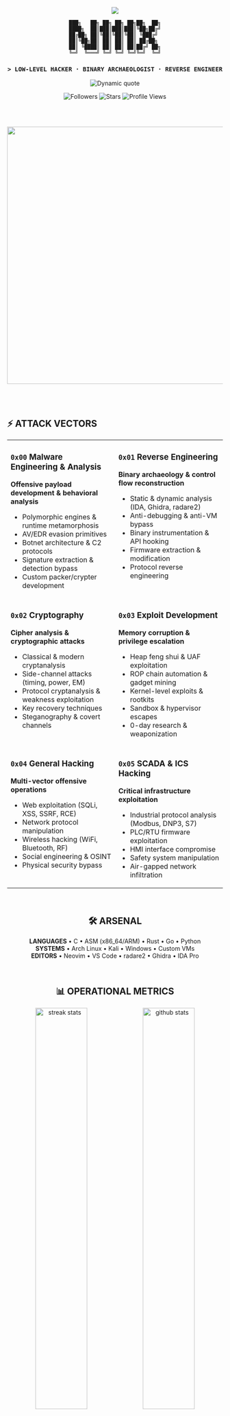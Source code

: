 <div align="center">

<!-- ═══════════════════════════ HEADER ═══════════════════════════ -->

<img src="https://capsule-render.vercel.app/api?type=waving&color=0:00ff41,100:39ff14&height=200&section=header&text=N111X&fontSize=80&fontColor=0a0a0a&animation=twinkling&fontAlignY=35"/>

```
███╗   ██╗ ██╗ ██╗ ██╗██╗  ██╗
████╗  ██║███║███║███║╚██╗██╔╝
██╔██╗ ██║╚██║╚██║╚██║ ╚███╔╝ 
██║╚██╗██║ ██║ ██║ ██║ ██╔██╗ 
██║ ╚████║ ██║ ██║ ██║██╔╝ ██╗
╚═╝  ╚═══╝ ╚═╝ ╚═╝ ╚═╝╚═╝  ╚═╝
```

### `> LOW-LEVEL HACKER · BINARY ARCHAEOLOGIST · REVERSE ENGINEER`

<img src="https://readme-typing-svg.demolab.com?font=Fira+Code&size=14&duration=3000&pause=1000&color=00FF41&center=true&vCenter=true&width=600&lines=%22Reverse+engineering+makes+everything+open+source.%22;Every+binary+is+a+puzzle.+Every+exploit+is+a+key.;Stack+frames+are+crime+scenes.+Silence+is+computation." alt="Dynamic quote"/>

<br>

![Followers](https://img.shields.io/github/followers/N111X?style=flat-square&logo=github&logoColor=00ff41&label=FOLLOWERS&labelColor=0a0a0a&color=00ff41)
![Stars](https://img.shields.io/github/stars/N111X?style=flat-square&logo=github&logoColor=00ff41&label=STARS&labelColor=0a0a0a&color=00ff41)
![Profile Views](https://komarev.com/ghpvc/?username=N111X&style=flat-square&color=00ff41&label=INTRUSIONS&labelColor=0a0a0a)

<br><br>

<!-- ═══════════════════════════ INTRO GIF ═══════════════════════════ -->

<img src="https://media3.giphy.com/media/v1.Y2lkPTc5MGI3NjExMTgyNnlhbnFyYnQwd3J4aXRuMWVkMGlleXgyNTlieTh6bzVjMDA2bSZlcD12MV9pbnRlcm5hbF9naWZfYnlfaWQmY3Q9Zw/YN96HMixmb0IGgefiI/giphy.gif" width="600"/>

<br><br>

</div>

<!-- ═══════════════════════════ ATTACK VECTORS ═══════════════════════════ -->

## ⚡ ATTACK VECTORS

<table>
<tr>
<td width="50%" valign="top">

### `0x00` Malware Engineering & Analysis
**Offensive payload development & behavioral analysis**

- Polymorphic engines & runtime metamorphosis
- AV/EDR evasion primitives
- Botnet architecture & C2 protocols
- Signature extraction & detection bypass
- Custom packer/crypter development

</td>
<td width="50%" valign="top">

### `0x01` Reverse Engineering
**Binary archaeology & control flow reconstruction**

- Static & dynamic analysis (IDA, Ghidra, radare2)
- Anti-debugging & anti-VM bypass
- Binary instrumentation & API hooking
- Firmware extraction & modification
- Protocol reverse engineering

</td>
</tr>

<tr>
<td width="50%" valign="top">

### `0x02` Cryptography
**Cipher analysis & cryptographic attacks**

- Classical & modern cryptanalysis
- Side-channel attacks (timing, power, EM)
- Protocol cryptanalysis & weakness exploitation
- Key recovery techniques
- Steganography & covert channels

</td>
<td width="50%" valign="top">

### `0x03` Exploit Development
**Memory corruption & privilege escalation**

- Heap feng shui & UAF exploitation
- ROP chain automation & gadget mining
- Kernel-level exploits & rootkits
- Sandbox & hypervisor escapes
- 0-day research & weaponization

</td>
</tr>

<tr>
<td width="50%" valign="top">

### `0x04` General Hacking
**Multi-vector offensive operations**

- Web exploitation (SQLi, XSS, SSRF, RCE)
- Network protocol manipulation
- Wireless hacking (WiFi, Bluetooth, RF)
- Social engineering & OSINT
- Physical security bypass

</td>
<td width="50%" valign="top">

### `0x05` SCADA & ICS Hacking
**Critical infrastructure exploitation**

- Industrial protocol analysis (Modbus, DNP3, S7)
- PLC/RTU firmware exploitation
- HMI interface compromise
- Safety system manipulation
- Air-gapped network infiltration

</td>
</tr>
</table>

<br>

<!-- ═══════════════════════════ TECH STACK ═══════════════════════════ -->

<div align="center">

## 🛠️ ARSENAL

**LANGUAGES** • C • ASM (x86_64/ARM) • Rust • Go • Python  
**SYSTEMS** • Arch Linux • Kali • Windows • Custom VMs  
**EDITORS** • Neovim • VS Code • radare2 • Ghidra • IDA Pro

<br>

<!-- ═══════════════════════════ STATS ═══════════════════════════ -->

## 📊 OPERATIONAL METRICS

<img src="https://github-readme-streak-stats.herokuapp.com/?user=N111X&theme=dark&hide_border=true&background=0D1117&ring=00FF41&fire=00FF41&currStreakLabel=00FF41&stroke=00FF41&sideNums=00FF41&sideLabels=39FF14&dates=8B949E" width="49%" alt="streak stats"/>
<img src="https://github-readme-stats.vercel.app/api?username=N111X&show_icons=true&theme=dark&bg_color=0d1117&title_color=00ff41&text_color=c9d1d9&icon_color=00ff41&border_color=30363d&hide_border=false&count_private=true&include_all_commits=true&rank_icon=github" width="49%" alt="github stats"/>

<img src="https://github-readme-stats.vercel.app/api/top-langs/?username=N111X&layout=compact&theme=dark&bg_color=0d1117&title_color=00ff41&text_color=c9d1d9&border_color=30363d&hide_border=false&langs_count=8&hide=html,css" width="49%" alt="top languages"/>
<img src="https://github-profile-trophy.vercel.app/?username=N111X&theme=darkhub&no-frame=true&no-bg=true&column=4&margin-w=5&margin-h=5&rank=SECRET,SSS,SS,S,AAA,AA,A" width="49%" alt="trophies"/>

<br><br>

<!-- ═══════════════════════════ CONTACT ═══════════════════════════ -->

## 📡 ESTABLISH CONNECTION

[![YouTube](https://img.shields.io/badge/YouTube-%40NIX--l3v-ff0000?style=for-the-badge&logo=youtube&logoColor=white&labelColor=0a0a0a)](https://www.youtube.com/@NIX-l3v)
[![Twitter](https://img.shields.io/badge/Twitter-%40N1IX__D-1DA1F2?style=for-the-badge&logo=x&logoColor=white&labelColor=0a0a0a)](https://x.com/N1IX_D)
[![LinkedIn](https://img.shields.io/badge/LinkedIn-synixd-0077B5?style=for-the-badge&logo=linkedin&logoColor=white&labelColor=0a0a0a)](https://www.linkedin.com/in/synixd/)
[![Email](https://img.shields.io/badge/Email-n11ixxor64%40gmail.com-00ff41?style=for-the-badge&logo=gmail&logoColor=white&labelColor=0a0a0a)](mailto:n11ixxor64@gmail.com)
[![Discord](https://img.shields.io/badge/Discord-n111x%231337-5865F2?style=for-the-badge&logo=discord&logoColor=white&labelColor=0a0a0a)](https://discord.com)

<br>

<!-- ═══════════════════════════ MUSIC ═══════════════════════════ -->

## 🎵 CURRENTLY DISASSEMBLING TO

<a href="https://open.spotify.com/user/31p7gtifiqew6q5kkcn7gzk4owae">
  <img src="https://spotify-recently-played-readme.vercel.app/api?user=31p7gtifiqew6q5kkcn7gzk4owae&count=5&unique=false" width="500" alt="Spotify"/>
</a>

<br><br>

<!-- ═══════════════════════════ FOOTER ═══════════════════════════ -->
```
╔════════════════════════════════════════════════════════════════════╗
║  [0x00] Trust nothing — verify every byte                         ║
║  [0x01] Stack frames are crime scenes                             ║
║  [0x02] Silence is computation, not absence                       ║
║  [0x03] Every binary is documentation — if you can read it        ║
║  [0xFF] Reality is just poorly implemented firmware               ║
╚════════════════════════════════════════════════════════════════════╝
```

<img src="https://media.giphy.com/media/xUPGcEliCc7bETyfO8/giphy.gif" height="100"/>

```
[CARRIER SIGNAL LOST]
```

<img src="https://capsule-render.vercel.app/api?type=waving&color=0:00ff41,100:39ff14&height=120&section=footer"/>

</div>
